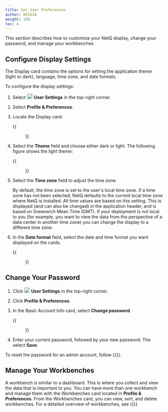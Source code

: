```yaml
---
title: Set User Preferences
author: NVIDIA
weight: 150
toc: 4
---
```

This section describes how to customize your NetQ display, change your password, and manage your workbenches.

## Configure Display Settings

The Display card contains the options for setting the application theme (light or dark), language, time zone, and date formats.

To configure the display settings:

1. Select <img src="https://icons.cumulusnetworks.com/17-Users/19-Natural-Close%20Up-Single%20User-Man/single-man-circle.svg" height="18" width="18"/> **User Settings** in the top-right corner.
2. Select **Profile & Preferences**.
3. Locate the Display card:

    {{<figure src="/images/netq/display-card-460.png" alt="display card with fields specifying theme, language, time zone, and date format." width="200">}}

4. Select the **Theme** field and choose either dark or light. The following figure shows the light theme:

    {{<figure src="/images/netq/light-theme-480.png" alt="NetQ workbench displayed in light theme" width="1000">}}

5. Select the **Time zone** field to adjust the time zone.
    
    By default, the time zone is set to the user's local time zone. If a time zone has not been selected, NetQ defaults to the current local time zone where NetQ is installed. All time values are based on this setting. This is displayed (and can also be changed) in the application header, and is based on Greenwich Mean Time (GMT).  If your deployment is not local to you (for example, you want to view the data from the perspective of a data center in another time zone) you can change the display to a different time zone.

6. In the **Date format** field, select the date and time format you want displayed on the cards.  

    {{<figure src="/images/netq/date-format-field.png" alt="" width="200">}}

## Change Your Password

1. Click <img src="https://icons.cumulusnetworks.com/17-Users/19-Natural-Close%20Up-Single%20User-Man/single-man-circle.svg" height="18" width="18"/> **User Settings** in the top-right corner.
2. Click **Profile & Preferences**.
3. In the Basic Account Info card, select **Change password**.

    {{<figure src="/images/netq/basic-reset-password.png" alt="" width="200">}}

4. Enter your current password, followed by your new password. The select **Save**.

To reset the password for an admin account, follow {{<link title="Add and Manage Accounts#Reset an Admin Password" text="these instructions">}}.

## Manage Your Workbenches

A workbench is similar to a dashboard. This is where you collect and view the data that is important to you. You can have more than one workbench and manage them with the Workbenches card located in **Profile & Preferences**. From the Workbenches card, you can view, sort, and delete workbenches. For a detailed overview of workbenches, see {{<link title="Focus Your Monitoring Using Workbenches" text="Focus Your Monitoring Using Workbenches.">}}